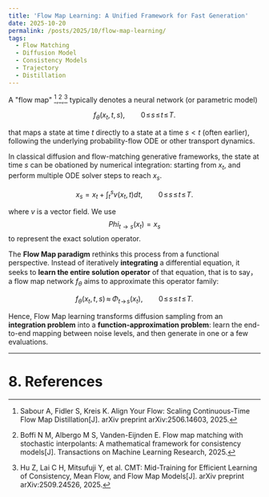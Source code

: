 ```yaml
---
title: 'Flow Map Learning: A Unified Framework for Fast Generation'
date: 2025-10-20
permalink: /posts/2025/10/flow-map-learning/
tags:
  - Flow Matching
  - Diffusion Model
  - Consistency Models
  - Trajectory
  - Distillation
---
```



A "flow map" [^ayf],[^flow_map],[^cmt] typically denotes a neural network (or parametric model) 

$$
f_{\theta}(x_t, t, s) ,\qquad 0\!\le\! s\!\le\! t\!\le\! T.
$$

that maps a state at time $t$ directly to a state at a time $s < t$ (often earlier), following the underlying probability-flow ODE or other transport dynamics. 

In classical diffusion and flow-matching generative frameworks, the state at time $s$ can be obationed by numerical integration: starting from $x_t$, and perform multiple ODE solver steps to reach $x_s$.

$$
x_s = x_t + \int_{t}^{s} v(x_t,t) dt ,\qquad 0\!\le\! s\!\le\! t\!\le\! T.
$$

where $v$ is a vector field. We use $$Phi_{t\to s}(x_t)=x_s$$ to represent the exact solution operator.



The **Flow Map paradigm** rethinks this process from a functional perspective. Instead of iteratively **integrating** a differential equation, it seeks to **learn the entire solution operator** of that equation, that is to say， a flow map network  $f_{\theta}$ aims to approximate this operator family:

$$
f_\theta(x_t,t,s)\,\approx\,\Phi_{t\!\to\! s}(x_t)  ,\qquad 0\!\le\! s\!\le\! t\!\le\! T.
$$

Hence, Flow Map learning transforms diffusion sampling from an **integration problem** into a **function-approximation problem**: learn the end-to-end mapping between noise levels, and then generate in one or a few evaluations.


  
---

# <a id="section8">8. References</a>

[^Reflow]: Liu X, Gong C, Liu Q. Flow straight and fast: Learning to generate and transfer data with rectified flow[J]. arXiv preprint arXiv:2209.03003, 2022.

[^nvp]: Dinh L, Sohl-Dickstein J, Bengio S. Density estimation using real nvp[J]. arXiv preprint arXiv:1605.08803, 2016.

[^Glow]: Kingma D P, Dhariwal P. Glow: Generative flow with invertible 1x1 convolutions[J]. Advances in neural information processing systems, 2018, 31.

[^Neural_ODE]: Chen R T Q, Rubanova Y, Bettencourt J, et al. Neural ordinary differential equations[J]. Advances in neural information processing systems, 2018, 31.

[^Ffjord]: Grathwohl W, Chen R T Q, Bettencourt J, et al. Ffjord: Free-form continuous dynamics for scalable reversible generative models[J]. arXiv preprint arXiv:1810.01367, 2018.

[^rectified_flow]: Liu X, Gong C, Liu Q. Flow straight and fast: Learning to generate and transfer data with rectified flow[J]. arXiv preprint arXiv:2209.03003, 2022.

[^FM]: Lipman Y, Chen R T Q, Ben-Hamu H, et al. Flow matching for generative modeling[J]. arXiv preprint arXiv:2210.02747, 2022.

[^SI]: Albergo M S, Boffi N M, Vanden-Eijnden E. Stochastic interpolants: A unifying framework for flows and diffusions[J]. arXiv preprint arXiv:2303.08797, 2023.

[^SI_1]: Albergo M S, Vanden-Eijnden E. Building normalizing flows with stochastic interpolants[J]. arXiv preprint arXiv:2209.15571, 2022.

[^SI_2]: Albergo M S, Goldstein M, Boffi N M, et al. Stochastic interpolants with data-dependent couplings[J]. arXiv preprint arXiv:2310.03725, 2023.

[^improve_rf]: Lee S, Lin Z, Fanti G. Improving the training of rectified flows[J]. Advances in neural information processing systems, 2024, 37: 63082-63109.

[^instaflow]: Liu X, Zhang X, Ma J, et al. Instaflow: One step is enough for high-quality diffusion-based text-to-image generation[C]//The Twelfth International Conference on Learning Representations. 2023.

[^meanflow]: Geng Z, Deng M, Bai X, et al. Mean flows for one-step generative modeling[J]. arXiv preprint arXiv:2505.13447, 2025.

[^flow_map]: Boffi N M, Albergo M S, Vanden-Eijnden E. Flow map matching with stochastic interpolants: A mathematical framework for consistency models[J]. Transactions on Machine Learning Research, 2025.

[^ayf]: Sabour A, Fidler S, Kreis K. Align Your Flow: Scaling Continuous-Time Flow Map Distillation[J]. arXiv preprint arXiv:2506.14603, 2025.

[^cmt]: Hu Z, Lai C H, Mitsufuji Y, et al. CMT: Mid-Training for Efficient Learning of Consistency, Mean Flow, and Flow Map Models[J]. arXiv preprint arXiv:2509.24526, 2025.